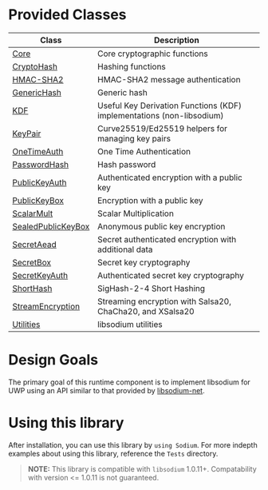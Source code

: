 # Provided Classes

| Class | Description  |
|-------|--------------|
| [Core](Core.md) | Core cryptographic functions |
| [CryptoHash](CryptoHash.md) | Hashing functions |
| [HMAC-SHA2](HMAC-SHA2.md) | HMAC-SHA2 message authentication |
| [GenericHash](GenericHash.md) | Generic hash |
| [KDF](KDF.md) | Useful Key Derivation Functions (KDF) implementations (non-libsodium) |
| [KeyPair](KeyPair.md) | Curve25519/Ed25519 helpers for managing key pairs |
| [OneTimeAuth](OneTimeAuth.md) | One Time Authentication |
| [PasswordHash](PasswordHash.md) | Hash password |
| [PublicKeyAuth](PublicKeyAuth.md) | Authenticated encryption with a public key |
| [PublicKeyBox](PublicKeyAuth.md) | Encryption with a public key |
| [ScalarMult](ScalarMult.md) | Scalar Multiplication |
| [SealedPublicKeyBox](SealedPublicKeyBox.md) | Anonymous public key encryption |
| [SecretAead](SecretAead.md) | Secret authenticated encryption with additional data |
| [SecretBox](SecretBox.md) | Secret key cryptography |
| [SecretKeyAuth](SecretKeyAuth.md) | Authenticated secret key cryptography |
| [ShortHash](ShortHash.md) | SigHash-2-4 Short Hashing |
| [StreamEncryption](StreamEncryption.md) | Streaming encryption with Salsa20, ChaCha20, and XSalsa20 |
| [Utilities](Utilities.md) | libsodium utilities |

# Design Goals

The primary goal of this runtime component is to implement libsodium for UWP using an API similar to that provided by [libsodium-net](https://github.com/adamcaudill/libsodium-net).

# Using this library

After installation, you can use this library by `using Sodium`. For more indepth examples about using this library, reference the `Tests` directory.

> __NOTE:__ This library is compatible with `libsodium` 1.0.11+. Compatability with version <= 1.0.11 is not guaranteed.